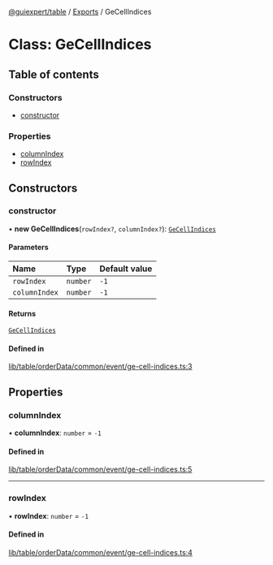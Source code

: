 [@guiexpert/table](../README.md) / [Exports](../modules.md) / GeCellIndices

# Class: GeCellIndices

## Table of contents

### Constructors

- [constructor](GeCellIndices.md#constructor)

### Properties

- [columnIndex](GeCellIndices.md#columnindex)
- [rowIndex](GeCellIndices.md#rowindex)

## Constructors

### constructor

• **new GeCellIndices**(`rowIndex?`, `columnIndex?`): [`GeCellIndices`](GeCellIndices.md)

#### Parameters

| Name | Type | Default value |
| :------ | :------ | :------ |
| `rowIndex` | `number` | `-1` |
| `columnIndex` | `number` | `-1` |

#### Returns

[`GeCellIndices`](GeCellIndices.md)

#### Defined in

[lib/table/orderData/common/event/ge-cell-indices.ts:3](https://github.com/guiexperttable/ge-table/blob/65d38fc/libs/table/src/lib/table/orderData/common/event/ge-cell-indices.ts#L3)

## Properties

### columnIndex

• **columnIndex**: `number` = `-1`

#### Defined in

[lib/table/orderData/common/event/ge-cell-indices.ts:5](https://github.com/guiexperttable/ge-table/blob/65d38fc/libs/table/src/lib/table/orderData/common/event/ge-cell-indices.ts#L5)

___

### rowIndex

• **rowIndex**: `number` = `-1`

#### Defined in

[lib/table/orderData/common/event/ge-cell-indices.ts:4](https://github.com/guiexperttable/ge-table/blob/65d38fc/libs/table/src/lib/table/orderData/common/event/ge-cell-indices.ts#L4)
